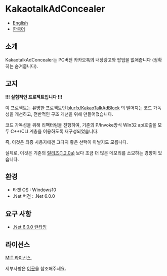 # KakaotalkAdConcealer

- [English](./README.md)
- [한국어](./README.kr.md)

## 소개

KakaotalkAdConcealer는 PC버전 카카오톡의 내장광고와 팝업을 없애줍니다 (정확히는 숨겨줍니다).

## 고지

**!!! 실험적인 프로젝트입니다 !!!**

이 프로젝트는 유명한 프로젝트인 [blurfx/KakaoTalkAdBlock](https://github.com/blurfx/KakaoTalkAdBlock) 의 떨어지는 코드 가독성을 개선하고, 전반적인 구조 개선을 위해 만들어졌습니다.

코드 가독성을 위해 리팩터링을 진행하여, 기존의 P/Invoke방식 WIn32 api호출을 모두 C++/CLI 계층을 이용하도록 재구성되었습니다.

즉, 이것은 최종 사용자에겐 그다지 좋은 선택이 아닐지도 모릅니다.

실제로, 이것은 기존의 [릴리즈(1.2.0a)](https://github.com/blurfx/KakaoTalkAdBlock/releases/tag/1.2.0-alpha) 보다 조금 더 많은 메모리를 소모하는 경향이 있습니다.

## 환경

- 타겟 OS  :  Windows10
- .Net 버전  :  .Net 6.0.0

## 요구 사항

- [.Net 6.0.0 런타임](https://dotnet.microsoft.com/download/dotnet/6.0)

## 라이선스

[MIT 라이선스](./LICENSE).

세부사항은 [이곳](./LICENSE)을 참조해주세요.